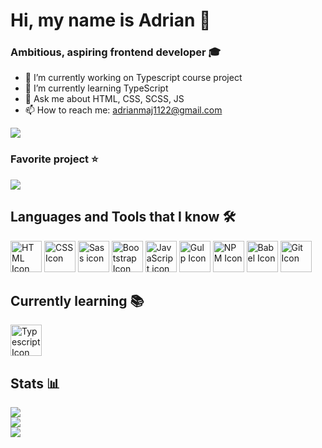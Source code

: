 # Hi, my name is Adrian 👋

### Ambitious, aspiring frontend developer 🎓

- 🔭 I’m currently working on Typescript course project
- 🌱 I’m currently learning TypeScript
- 💬 Ask me about HTML, CSS, SCSS, JS
- 📫 How to reach me: [adrianmaj1122@gmail.com](mailto:adrianmaj1122@gmail.com)

![](https://komarev.com/ghpvc/?username=adrianmaj&style=for-the-badge)

### Favorite project ⭐

<a href="https://github.com/AdrianMaj/ForestWebsite"><img src="https://github-readme-stats.vercel.app/api/pin/?username=adrianmaj&repo=forestwebsite&theme=dark"/></a><br>

## Languages and Tools that I know 🛠

<a href="https://developer.mozilla.org/en-US/docs/Web/HTML?retiredLocale=pl"><img alt="HTML Icon" height="50px" width="50px" src="https://cdn.jsdelivr.net/gh/devicons/devicon/icons/html5/html5-original.svg" /></a>
<a href="https://developer.mozilla.org/en-US/docs/Web/CSS?retiredLocale=pl"><img alt="CSS Icon" height="50px" width="50px" src="https://cdn.jsdelivr.net/gh/devicons/devicon/icons/css3/css3-original.svg" /></a>
<a href="https://sass-lang.com/"><img alt="Sass icon" height="50px" width="50px" src="https://cdn.jsdelivr.net/gh/devicons/devicon/icons/sass/sass-original.svg" /></a>
<a href="https://getbootstrap.com/"><img alt='Bootstrap Icon' height="50px" width="50px" src="https://cdn.jsdelivr.net/gh/devicons/devicon/icons/bootstrap/bootstrap-original.svg" /></a>
<a href="https://developer.mozilla.org/en-US/docs/Web/JavaScript?retiredLocale=pl"><img alt="JavaScript icon" height="50px" width="50px" src="https://cdn.jsdelivr.net/gh/devicons/devicon/icons/javascript/javascript-original.svg" /></a>
<a href="https://gulpjs.com/"><img alt='Gulp Icon' height="50px" width="50px" src="https://cdn.jsdelivr.net/gh/devicons/devicon/icons/gulp/gulp-plain.svg" /></a>
<a href="https://www.npmjs.com/"><img alt='NPM Icon' height="50px" width="50px" src="https://cdn.jsdelivr.net/gh/devicons/devicon/icons/npm/npm-original-wordmark.svg" /></a>
<a href="https://babeljs.io/"><img alt='Babel Icon' height="50px" width="50px" src="https://cdn.jsdelivr.net/gh/devicons/devicon/icons/babel/babel-original.svg" /></a>
<a href="https://git-scm.com/"><img alt='Git Icon' height="50px" width="50px" src="https://cdn.jsdelivr.net/gh/devicons/devicon/icons/git/git-original.svg" /></a>

## Currently learning 📚

<a href="https://www.typescriptlang.org/"><img alt='Typescript Icon' height="50px" width="50px" src="https://cdn.jsdelivr.net/gh/devicons/devicon/icons/typescript/typescript-original.svg" /></a>

## Stats 📊

<img src="https://github-readme-stats.vercel.app/api/top-langs?username=adrianmaj&layout=compact&theme=dark"/><br>
<img src="https://github-readme-streak-stats.herokuapp.com/?user=adrianmaj&theme=dark"/><br>
<img src="https://github-readme-stats.vercel.app/api?username=adrianmaj&show_icons=true&locale=en&theme=dark"/>
